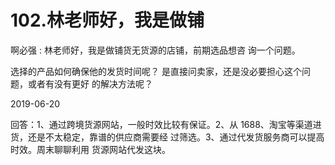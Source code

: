 # 102.林老师好，我是做铺

啊必强 : 林老师好，我是做铺货无货源的店铺，前期选品想咨 询一个问题。

选择的产品如何确保他的发货时间呢？ 是直接问卖家，还是没必要担心这个问题，或者有没有更好 的解决方法呢？

2019-06-20

回答：1、通过跨境货源网站，一般时效比较有保证。2、从 1688、淘宝等渠道进货，还是不太稳定，靠谱的供应商需要经 过筛选。3、通过代发货服务商可以提高时效。周末聊聊利用 货源网站代发这块。